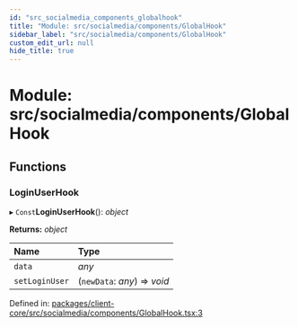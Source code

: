 ```yaml
---
id: "src_socialmedia_components_globalhook"
title: "Module: src/socialmedia/components/GlobalHook"
sidebar_label: "src/socialmedia/components/GlobalHook"
custom_edit_url: null
hide_title: true
---
```


# Module: src/socialmedia/components/GlobalHook

## Functions

### LoginUserHook

▸ `Const`**LoginUserHook**(): *object*

**Returns:** *object*

| Name | Type |
| :------ | :------ |
| `data` | *any* |
| `setLoginUser` | (`newData`: *any*) => *void* |

Defined in: [packages/client-core/src/socialmedia/components/GlobalHook.tsx:3](https://github.com/xr3ngine/xr3ngine/blob/2d83606b6/packages/client-core/src/socialmedia/components/GlobalHook.tsx#L3)
